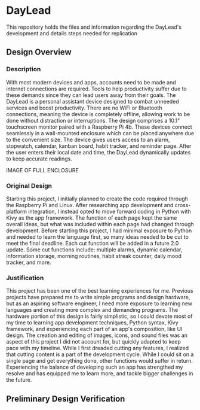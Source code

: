 # DayLead
This repository holds the files and information regarding the DayLead's development and details steps needed for replication


## Design Overview


### Description
With most modern devices and apps, accounts need to be made and internet connections are required. Tools to help productivity suffer due to these demands since they can lead users away from their goals.  The DayLead is a personal assistant device designed to combat unneeded services and boost productivity. There are no WiFi or Bluetooth connections, meaning the device is completely offline, allowing work to be done without distraction or interruptions. The design comprises a 10.1" touchscreen monitor paired with a Raspberry Pi 4b. These devices connect seamlessly in a wall-mounted enclosure which can be placed anywhere due to the convenient size. The device gives users access to an alarm, stopwatch, calendar, kanban board, habit tracker, and reminder page. After the user enters their local date and time, the DayLead dynamically updates to keep accurate readings.

IMAGE OF FULL ENCLOSURE 

### Original Design
Starting this project, I initially planned to create the code required through the Raspberry Pi and Linux. After researching app development and cross-platform integration, I instead opted to move forward coding in Python with Kivy as the app framework. The function of each page kept the same overall ideas, but what was included within each page had changed through development. Before starting this project, I had minimal exposure to Python and needed to learn the language first, so many ideas needed to be cut to meet the final deadline. Each cut function will be added in a future 2.0 update. Some cut functions include: multiple alarms, dynamic calendar, information storage, morning routines, habit streak counter, daily mood tracker, and more.

### Justification
This project has been one of the best learning experiences for me. Previous projects have prepared me to write simple programs and design hardware, but as an aspiring software engineer, I need more exposure to learning new languages and creating more complex and demanding programs. The hardware portion of this design is fairly simplistic, so I could devote most of my time to learning app development techniques, Python syntax, Kivy framework, and experiencing each part of an app's composition, like UI design. The creation and editing of images, icons, and sound files was an aspect of this project I did not account for, but quickly adapted to keep pace with my timeline. While I first dreaded cutting any features, I realized that cutting content is a part of the development cycle. While I could sit on a single page and get everything done, other functions would suffer in return. Experiencing the balance of developing such an app has strengthed my resolve and has equipped me to learn more, and tackle bigger challenges in the future.

## Preliminary Design Verification
